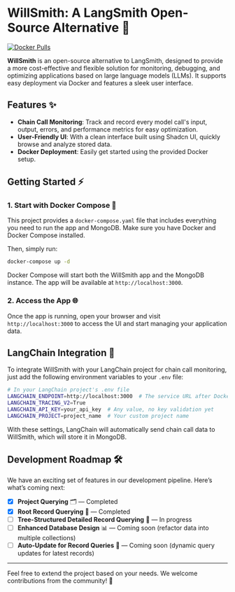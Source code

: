 # WillSmith: A LangSmith Open-Source Alternative 🚀

[![Docker Pulls](https://img.shields.io/docker/pulls/zsio/willsmith.svg)](https://hub.docker.com/r/zsio/willsmith)

**WillSmith** is an open-source alternative to LangSmith, designed to provide a more cost-effective and flexible solution for monitoring, debugging, and optimizing applications based on large language models (LLMs). It supports easy deployment via Docker and features a sleek user interface.


## Features ✨
- **Chain Call Monitoring**: Track and record every model call's input, output, errors, and performance metrics for easy optimization.
- **User-Friendly UI**: With a clean interface built using Shadcn UI, quickly browse and analyze stored data.
- **Docker Deployment**: Easily get started using the provided Docker setup.




## Getting Started ⚡

### 1. Start with Docker Compose 🐳

This project provides a `docker-compose.yaml` file that includes everything you need to run the app and MongoDB. Make sure you have Docker and Docker Compose installed.

Then, simply run:

```bash
docker-compose up -d
```

Docker Compose will start both the WillSmith app and the MongoDB instance. The app will be available at `http://localhost:3000`.

### 2. Access the App 🌐

Once the app is running, open your browser and visit `http://localhost:3000` to access the UI and start managing your application data.

## LangChain Integration 🔗

To integrate WillSmith with your LangChain project for chain call monitoring, just add the following environment variables to your `.env` file:

```bash
# In your LangChain project's .env file
LANGCHAIN_ENDPOINT=http://localhost:3000  # The service URL after Docker starts
LANGCHAIN_TRACING_V2=True
LANGCHAIN_API_KEY=your_api_key  # Any value, no key validation yet
LANGCHAIN_PROJECT=project_name  # Your custom project name
```

With these settings, LangChain will automatically send chain call data to WillSmith, which will store it in MongoDB.

## Development Roadmap 🛠️

We have an exciting set of features in our development pipeline. Here’s what’s coming next:

- [x] **Project Querying** 🗂️ — Completed
- [x] **Root Record Querying** 📝 — Completed
- [ ] **Tree-Structured Detailed Record Querying** 🌲 — In progress
- [ ] **Enhanced Database Design** 📊 — Coming soon (refactor data into multiple collections)
- [ ] **Auto-Update for Record Queries** 🔄 — Coming soon (dynamic query updates for latest records)

---

Feel free to extend the project based on your needs. We welcome contributions from the community! 🙌